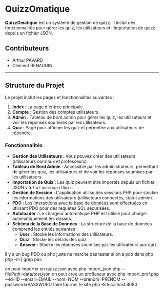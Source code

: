 # QuizzOmatique

**QuizzOmatique** est un système de gestion de quizz. Il inclut des fonctionnalités pour gérer les quiz, les utilisateurs et l'importation de quizz depuis un fichier JSON.

## Contributeurs

- Arthur PAVARD
- Clément RENAUDIN

---

## Structure du Projet

Le projet inclut les pages et fonctionnalités suivantes :

1. **Index** : La page d'entrée principale.
2. **Compte** : Gestion des comptes utilisateurs.
3. **Admin** : Tableau de bord admin pour gérer les quiz, les utilisateurs et voir les réponses soumises par les utilisateurs.
4. **Quiz** : Page pour afficher les quiz et permettre aux utilisateurs de répondre.

### Fonctionnalités

- **Gestion des Utilisateurs** : Vous pouvez créer des utilisateurs (utilisateurs normaux et professeurs).
- **Tableau de Bord Admin** : Accessible par les administrateurs, permettant de gérer les quiz, les utilisateurs et de voir les réponses soumises par les utilisateurs.
- **Importation de Quiz** : Les quiz peuvent être importés depuis un fichier JSON via `?action=importQuiz`.
- **Gestion de Session** : L'application utilise des sessions PHP pour stocker les informations des utilisateurs (utilisateurs connectés, statut admin).
- **PDO** : Les interactions avec la base de données sont effectuées en utilisant PDO pour des requêtes SQL sécurisées.
- **Autoloader** : Le chargeur automatique PHP est utilisé pour charger automatiquement les classes.
- **Schéma de la Base de Données** : La structure de la base de données comprend les entités suivantes :
    - **User** : Stocke les informations des utilisateurs.
    - **Quiz** : Stocke les détails des quiz.
    - **Answer** : Stocke les réponses soumises par les utilisateurs aux quiz.

il y a un bug PDO ou php juste ne marche pas 
tester si on a pdo dans php
php -m | grep pdo

on peut importer un quizz.json avec 
php import_json.php --filePath=data/test.json
on peut cree un proffeseur avec 
php import_prof.php --id=ID --email=EMAIL --nom=NOM --prenom=PRENOM --password=PASSWORD
faire tourner le site 
php -S localhost:8080
